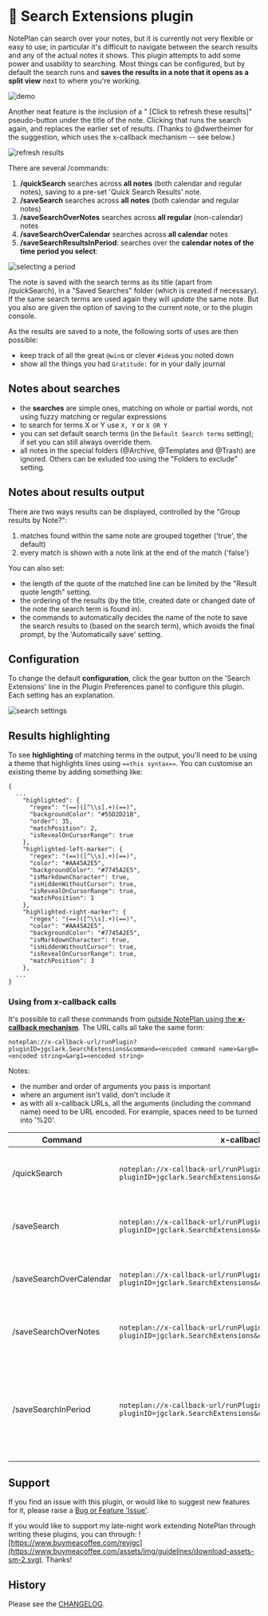 # 🔎 Search Extensions plugin
NotePlan can search over your notes, but it is currently not very flexible or easy to use; in particular it's difficult to navigate between the search results and any of the actual notes it shows.   This plugin attempts to add some power and usability to searching.  Most things can be configured, but by default the search runs and **saves the results in a note that it opens as a split view** next to where you're working.

![demo](demo1.gif)

Another neat feature is the inclusion of a " [Click to refresh these results]" pseudo-button under the title of the note. Clicking that runs the search again, and replaces the earlier set of results. (Thanks to @dwertheimer for the suggestion, which uses the x-callback mechanism -- see below.)

![refresh results](highlight-refresh-in-search-results.png)

There are several /commands:

1. **/quickSearch** searches across **all notes** (both calendar and regular notes), saving to a pre-set 'Quick Search Results' note.
2. **/saveSearch** searches across **all notes**  (both calendar and regular notes)
3. **/saveSearchOverNotes** searches across **all regular** (non-calendar) notes
4. **/saveSearchOverCalendar** searches across **all calendar**  notes
5. **/saveSearchResultsInPeriod**: searches over the **calendar <!--and weekly--> notes of the time period you select**:

![selecting a period](period-selection.png)

The note is saved with the search terms as its title (apart from /quickSearch), in a "Saved Searches" folder (which is created if necessary). If the same search terms are used again they will *update* the same note.  But you also are given the option of saving to the current note, or to the plugin console.

As the results are saved to a note, the following sorts of uses are then possible:
- keep track of all the great `@win`s or clever `#idea`s you noted down
- show all the things you had `Gratitude:` for in your daily journal

## Notes about searches
- the **searches** are simple ones, matching on whole or partial words, not using fuzzy matching or regular expressions
- to search for terms X or Y use `X, Y` or `X OR Y`
- you can set default search terms (in the `Default Search terms` setting); if set you can still always override them.
- all notes in the special folders (@Archive, @Templates and @Trash) are ignored.  Others can be exluded too using the "Folders to exclude" setting.

## Notes about results output
There are two ways results can be displayed, controlled by the "Group results by Note?":
1. matches found within the same note are grouped together ('true', the default)
2. every match is shown with a note link at the end of the match ('false')

You can also set:
- the length of the quote of the matched line can be limited by the "Result quote length" setting.
- the ordering of the results (by the title, created date or changed date of the note the search term is found in).
- the commands to automatically decides the name of the note to save the search results to (based on the search term), which avoids the final prompt, by the 'Automatically save' setting.

## Configuration
To change the default **configuration**, click the gear button on the 'Search Extensions' line in the Plugin Preferences panel to configure this plugin. Each setting has an explanation.

![search settings](search-settings.jpg)

## Results highlighting
To see **highlighting** of matching terms in the output, you'll need to be using a theme that highlights lines using `==this syntax==`. You can customise an existing theme by adding something like:

```jsonc
{
  ...
    "highlighted": {
      "regex": "(==)([^\\s].+)(==)",
      "backgroundColor": "#55D2D21B",
      "order": 35,
      "matchPosition": 2,
      "isRevealOnCursorRange": true
    },
    "highlighted-left-marker": {
      "regex": "(==)([^\\s].+)(==)",
      "color": "#AA45A2E5",
      "backgroundColor": "#7745A2E5",
      "isMarkdownCharacter": true,
      "isHiddenWithoutCursor": true,
      "isRevealOnCursorRange": true,
      "matchPosition": 1
    },
    "highlighted-right-marker": {
      "regex": "(==)([^\\s].+)(==)",
      "color": "#AA45A2E5",
      "backgroundColor": "#7745A2E5",
      "isMarkdownCharacter": true,
      "isHiddenWithoutCursor": true,
      "isRevealOnCursorRange": true,
      "matchPosition": 3
    },
  ...
}
```

### Using from x-callback calls
It's possible to call these commands from [outside NotePlan using the **x-callback mechanism**](https://help.noteplan.co/article/49-x-callback-url-scheme#runplugin). The URL calls all take the same form:
```
noteplan://x-callback-url/runPlugin?pluginID=jgclark.SearchExtensions&command=<encoded command name>&arg0=<encoded string>&arg1=<encoded string>
```
Notes:
- the number and order of arguments you pass is important
- where an argument isn't valid, don't include it
- as with all x-callback URLs, all the arguments (including the command name) need to be URL encoded. For example, spaces need to be turned into '%20'.

| Command | x-callback start | arg0 | arg1 | arg2 |
|-----|-------------|-----|-----|-----|
| /quickSearch | `noteplan://x-callback-url/runPlugin?pluginID=jgclark.SearchExtensions&command=quickSearch&` | search term(s) (separated by commas) |  |  |
| /saveSearch | `noteplan://x-callback-url/runPlugin?pluginID=jgclark.SearchExtensions&command=saveSearch&` | search term(s) (separated by commas) |  |  |
| /saveSearchOverCalendar | `noteplan://x-callback-url/runPlugin?pluginID=jgclark.SearchExtensions&command=saveSearchOverCalendar&` | search term(s) (separated by commas) |  |  |
| /saveSearchOverNotes | `noteplan://x-callback-url/runPlugin?pluginID=jgclark.SearchExtensions&command=saveSearchOverNotes&` | search term(s) (separated by commas) |  |  |
| /saveSearchInPeriod | `noteplan://x-callback-url/runPlugin?pluginID=jgclark.SearchExtensions&command=saveSearchInPeriod&` | search term(s) (separated by commas) | start date to search over (YYYYMMDD or YYYY-MM-DD format). If not given, then defaults to 3 months ago. | end date to search over (YYYYMMDD or YYYY-MM-DD format). If not given, then defaults to today. |

## Support
If you find an issue with this plugin, or would like to suggest new features for it, please raise a [Bug or Feature 'Issue'](https://github.com/NotePlan/plugins/issues).

If you would like to support my late-night work extending NotePlan through writing these plugins, you can through:
![https://www.buymeacoffee.com/revjgc](https://www.buymeacoffee.com/assets/img/guidelines/download-assets-sm-2.svg). Thanks!

## History
Please see the [CHANGELOG](CHANGELOG.md).
